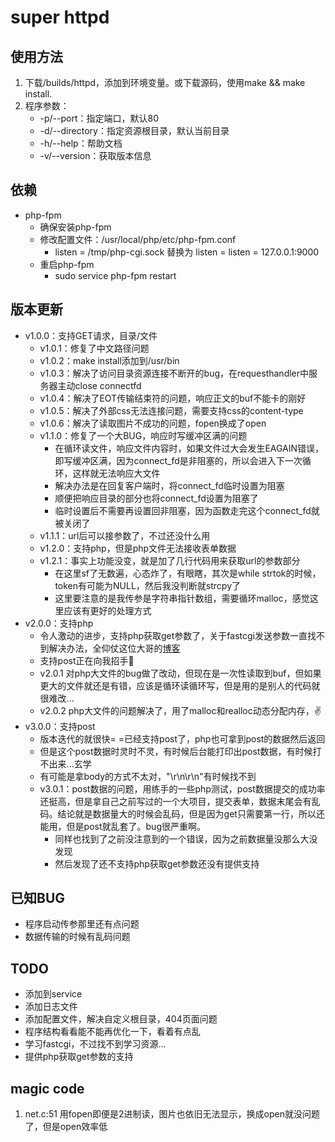 # super httpd

## 使用方法
1. 下载/builds/httpd，添加到环境变量。或下载源码，使用make && make install.
2. 程序参数：
    - -p/--port：指定端口，默认80
    - -d/--directory：指定资源根目录，默认当前目录
    - -h/--help：帮助文档
    - -v/--version：获取版本信息

## 依赖
- php-fpm
    - 确保安装php-fpm
    - 修改配置文件：/usr/local/php/etc/php-fpm.conf
        - listen = /tmp/php-cgi.sock 替换为 listen = listen = 127.0.0.1:9000
    - 重启php-fpm
        - sudo service php-fpm restart

## 版本更新
- v1.0.0：支持GET请求，目录/文件
    - v1.0.1：修复了中文路径问题
    - v1.0.2：make install添加到/usr/bin
    - v1.0.3：解决了访问目录资源连接不断开的bug，在requesthandler中服务器主动close connectfd
    - v1.0.4：解决了EOT传输结束符的问题，响应正文的buf不能卡的刚好
    - v1.0.5：解决了外部css无法连接问题，需要支持css的content-type
    - v1.0.6：解决了读取图片不成功的问题，fopen换成了open
    - v1.1.0：修复了一个大BUG，响应时写缓冲区满的问题
        - 在循环读文件，响应文件内容时，如果文件过大会发生EAGAIN错误，即写缓冲区满，因为connect_fd是非阻塞的，所以会进入下一次循环，这样就无法响应大文件
        - 解决办法是在回复客户端时，将connect_fd临时设置为阻塞
        - 顺便把响应目录的部分也将connect_fd设置为阻塞了
        - 临时设置后不需要再设置回非阻塞，因为函数走完这个connect_fd就被关闭了
    - v1.1.1：url后可以接参数了，不过还没什么用
    - v1.2.0：支持php，但是php文件无法接收表单数据
    - v1.2.1：事实上功能没变，就是加了几行代码用来获取url的参数部分
        - 在这里sf了无数遍，心态炸了，有眼瞎，其次是while strtok的时候，token有可能为NULL，然后我没判断就strcpy了
        - 这里要注意的是我传参是字符串指针数组，需要循环malloc，感觉这里应该有更好的处理方式
- v2.0.0：支持php
    - 令人激动的进步，支持php获取get参数了，关于fastcgi发送参数一直找不到解决办法，全仰仗这位大哥的[博客](https://blog.csdn.net/liushengxi_root/article/details/84976353)
    - 支持post正在向我招手👋
    - v2.0.1 对php大文件的bug做了改动，但现在是一次性读取到buf，但如果更大的文件就还是有错，应该是循环读循环写，但是用的是别人的代码就很难改...
    - v2.0.2 php大文件的问题解决了，用了malloc和realloc动态分配内存，✌
- v3.0.0：支持post
    - 版本迭代的就很快= =已经支持post了，php也可拿到post的数据然后返回
    - 但是这个post数据时灵时不灵，有时候后台能打印出post数据，有时候打不出来...玄学
    - 有可能是拿body的方式不太对，"\r\n\r\n"有时候找不到
    - v3.0.1：post数据的问题，用练手的一些php测试，post数据提交的成功率还挺高，但是拿自己之前写过的一个大项目，提交表单，数据末尾会有乱码。结论就是数据量大的时候会乱码，但是因为get只需要第一行，所以还能用，但是post就乱套了。bug很严重啊。
        - 同样也找到了之前没注意到的一个错误，因为之前数据量没那么大没发现
        - 然后发现了还不支持php获取get参数还没有提供支持

## 已知BUG
- 程序启动传参那里还有点问题
- 数据传输的时候有乱码问题

## TODO
- 添加到service
- 添加日志文件
- 添加配置文件，解决自定义根目录，404页面问题
- 程序结构看看能不能再优化一下，看着有点乱
- 学习fastcgi，不过找不到学习资源...
- 提供php获取get参数的支持

## magic code
1. net.c:51 用fopen即便是2进制读，图片也依旧无法显示，换成open就没问题了，但是open效率低